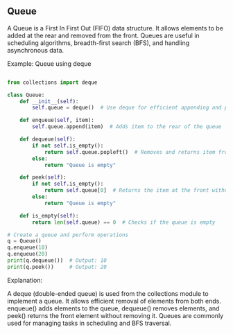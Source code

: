 ## Queue


A Queue is a First In First Out (FIFO) data structure. It allows elements to be added at the rear and removed from the front. Queues are useful in scheduling algorithms, breadth-first search (BFS), and handling asynchronous data.


Example: Queue using deque

```python

from collections import deque

class Queue:
    def __init__(self):
        self.queue = deque()  # Use deque for efficient appending and popping

    def enqueue(self, item):
        self.queue.append(item)  # Adds item to the rear of the queue

    def dequeue(self):
        if not self.is_empty():
            return self.queue.popleft()  # Removes and returns item from the front
        else:
            return "Queue is empty"

    def peek(self):
        if not self.is_empty():
            return self.queue[0]  # Returns the item at the front without removing it
        else:
            return "Queue is empty"

    def is_empty(self):
        return len(self.queue) == 0  # Checks if the queue is empty

# Create a queue and perform operations
q = Queue()
q.enqueue(10)
q.enqueue(20)
print(q.dequeue())  # Output: 10
print(q.peek())     # Output: 20

```
Explanation:

A deque (double-ended queue) is used from the collections module to implement a queue. It allows efficient removal of elements from both ends.
enqueue() adds elements to the queue, dequeue() removes elements, and peek() returns the front element without removing it.
Queues are commonly used for managing tasks in scheduling and BFS traversal.
